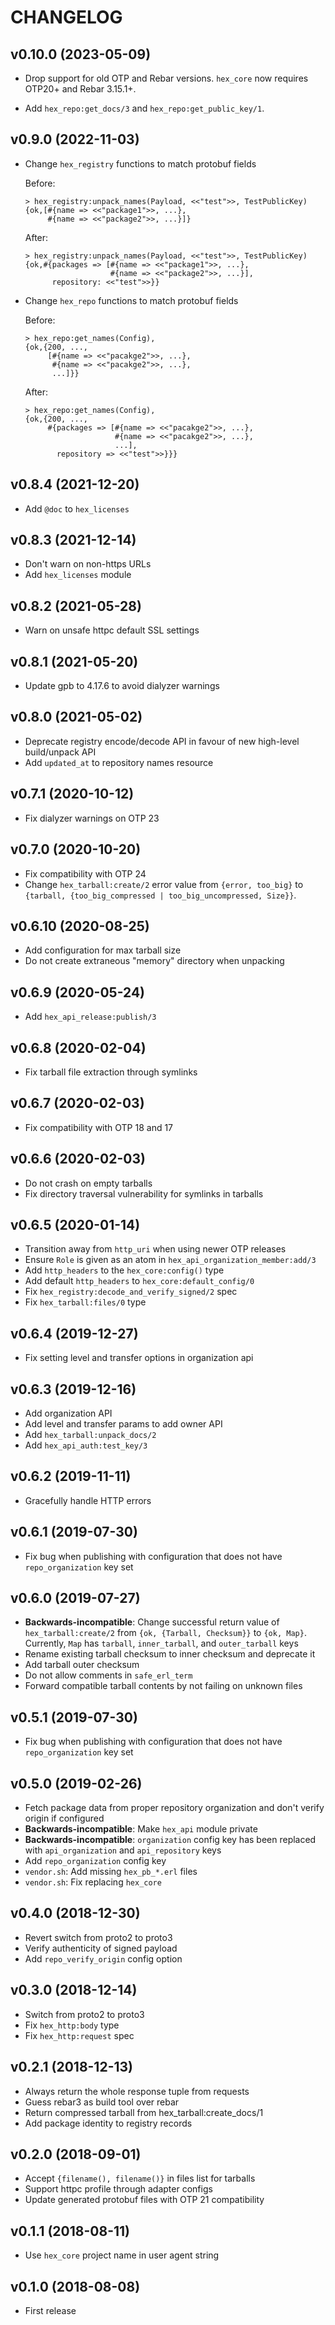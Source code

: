 # CHANGELOG

## v0.10.0 (2023-05-09)

* Drop support for old OTP and Rebar versions. `hex_core` now requires OTP20+ and Rebar 3.15.1+.

* Add `hex_repo:get_docs/3` and `hex_repo:get_public_key/1`.

## v0.9.0 (2022-11-03)

* Change `hex_registry` functions to match protobuf fields

  Before:

      > hex_registry:unpack_names(Payload, <<"test">>, TestPublicKey)
      {ok,[#{name => <<"package1">>, ...},
           #{name => <<"package2">>, ...}]}

  After:

      > hex_registry:unpack_names(Payload, <<"test">>, TestPublicKey)
      {ok,#{packages => [#{name => <<"package1">>, ...},
                         #{name => <<"package2">>, ...}],
            repository: <<"test">>}}

* Change `hex_repo` functions to match protobuf fields

  Before:

      > hex_repo:get_names(Config),
      {ok,{200, ...,
           [#{name => <<"pacakge2">>, ...},
            #{name => <<"pacakge2">>, ...},
            ...]}}

  After:

      > hex_repo:get_names(Config),
      {ok,{200, ...,
           #{packages => [#{name => <<"pacakge2">>, ...},
                          #{name => <<"pacakge2">>, ...},
                          ...],
             repository => <<"test">>}}}

## v0.8.4 (2021-12-20)

* Add `@doc` to `hex_licenses`

## v0.8.3 (2021-12-14)

* Don't warn on non-https URLs
* Add `hex_licenses` module

## v0.8.2 (2021-05-28)

* Warn on unsafe httpc default SSL settings

## v0.8.1 (2021-05-20)

* Update gpb to 4.17.6 to avoid dialyzer warnings

## v0.8.0 (2021-05-02)

* Deprecate registry encode/decode API in favour of new high-level build/unpack API
* Add `updated_at` to repository names resource

## v0.7.1 (2020-10-12)

* Fix dialyzer warnings on OTP 23

## v0.7.0 (2020-10-20)

* Fix compatibility with OTP 24
* Change `hex_tarball:create/2` error value from `{error, too_big}` to `{tarball, {too_big_compressed | too_big_uncompressed, Size}}`.

## v0.6.10 (2020-08-25)

* Add configuration for max tarball size
* Do not create extraneous "memory" directory when unpacking

## v0.6.9 (2020-05-24)

* Add `hex_api_release:publish/3`

## v0.6.8 (2020-02-04)

* Fix tarball file extraction through symlinks

## v0.6.7 (2020-02-03)

* Fix compatibility with OTP 18 and 17

## v0.6.6 (2020-02-03)

* Do not crash on empty tarballs
* Fix directory traversal vulnerability for symlinks in tarballs

## v0.6.5 (2020-01-14)

* Transition away from `http_uri` when using newer OTP releases
* Ensure `Role` is given as an atom in `hex_api_organization_member:add/3`
* Add `http_headers` to the `hex_core:config()` type
* Add default `http_headers` to `hex_core:default_config/0`
* Fix `hex_registry:decode_and_verify_signed/2` spec
* Fix `hex_tarball:files/0` type

## v0.6.4 (2019-12-27)

* Fix setting level and transfer options in organization api

## v0.6.3 (2019-12-16)

* Add organization API
* Add level and transfer params to add owner API
* Add `hex_tarball:unpack_docs/2`
* Add `hex_api_auth:test_key/3`

## v0.6.2 (2019-11-11)

* Gracefully handle HTTP errors

## v0.6.1 (2019-07-30)

* Fix bug when publishing with configuration that does not have `repo_organization` key set

## v0.6.0 (2019-07-27)

* **Backwards-incompatible**: Change successful return value of `hex_tarball:create/2` from
  `{ok, {Tarball, Checksum}}` to `{ok, Map}`. Currently, `Map` has `tarball`, `inner_tarball`,
  and `outer_tarball` keys
* Rename existing tarball checksum to inner checksum and deprecate it
* Add tarball outer checksum
* Do not allow comments in `safe_erl_term`
* Forward compatible tarball contents by not failing on unknown files

## v0.5.1 (2019-07-30)

* Fix bug when publishing with configuration that does not have `repo_organization` key set

## v0.5.0 (2019-02-26)

* Fetch package data from proper repository organization and don't verify origin if configured
* **Backwards-incompatible**: Make `hex_api` module private
* **Backwards-incompatible**: `organization` config key has been replaced with `api_organization`
  and `api_repository` keys
* Add `repo_organization` config key
* `vendor.sh`: Add missing `hex_pb_*.erl` files
* `vendor.sh`: Fix replacing `hex_core`

## v0.4.0 (2018-12-30)

* Revert switch from proto2 to proto3
* Verify authenticity of signed payload
* Add `repo_verify_origin` config option

## v0.3.0 (2018-12-14)

* Switch from proto2 to proto3
* Fix `hex_http:body` type
* Fix `hex_http:request` spec

## v0.2.1 (2018-12-13)

* Always return the whole response tuple from requests
* Guess rebar3 as build tool over rebar
* Return compressed tarball from hex_tarball:create_docs/1
* Add package identity to registry records

## v0.2.0 (2018-09-01)

* Accept `{filename(), filename()}` in files list for tarballs
* Support httpc profile through adapter configs
* Update generated protobuf files with OTP 21 compatibility

## v0.1.1 (2018-08-11)

* Use `hex_core` project name in user agent string

## v0.1.0 (2018-08-08)

* First release
